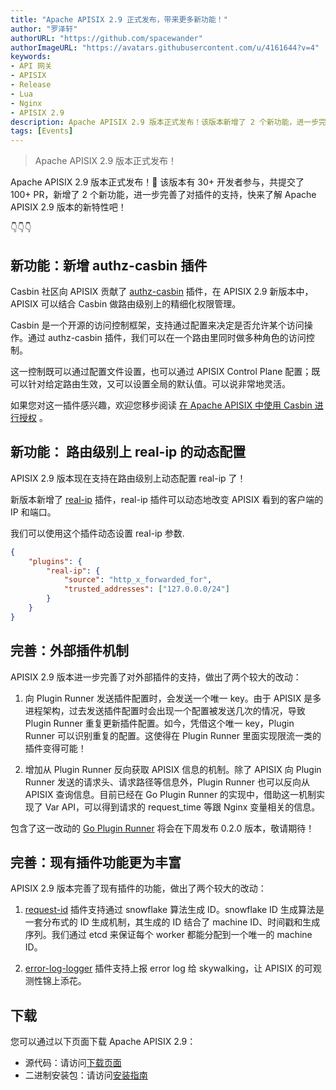 ```yaml
---
title: "Apache APISIX 2.9 正式发布，带来更多新功能！"
author: "罗泽轩"
authorURL: "https://github.com/spacewander"
authorImageURL: "https://avatars.githubusercontent.com/u/4161644?v=4"
keywords:
- API 网关
- APISIX
- Release
- Lua
- Nginx
- APISIX 2.9
description: Apache APISIX 2.9 版本正式发布！该版本新增了 2 个新功能，进一步完善了对插件的支持。
tags: [Events]
---
```


> Apache APISIX 2.9 版本正式发布！

<!--truncate-->

Apache APISIX 2.9 版本正式发布！🎉 该版本有 30+ 开发者参与，共提交了 100+ PR，新增了 2 个新功能，进一步完善了对插件的支持，快来了解 Apache APISIX 2.9 版本的新特性吧！

👇👇👇

## 新功能：新增 authz-casbin 插件

Casbin 社区向 APISIX 贡献了 [authz-casbin](https://github.com/apache/apisix/blob/d9b928321fcdd12eef024df8c7c410424c1e0c8b/docs/en/latest/plugins/authz-casbin.md) 插件，在 APISIX 2.9 新版本中，APISIX 可以结合 Casbin 做路由级别上的精细化权限管理。

Casbin 是一个开源的访问控制框架，支持通过配置来决定是否允许某个访问操作。通过 authz-casbin 插件，我们可以在一个路由里同时做多种角色的访问控制。

这一控制既可以通过配置文件设置，也可以通过 APISIX Control Plane 配置；既可以针对给定路由生效，又可以设置全局的默认值。可以说非常地灵活。

如果您对这一插件感兴趣，欢迎您移步阅读 [在 Apache APISIX 中使用 Casbin 进行授权](https://apisix.apache.org/blog/2021/08/18/Auth-with-Casbin-in-Apache-APISIX) 。

## 新功能： 路由级别上 real-ip 的动态配置

APISIX 2.9 版本现在支持在路由级别上动态配置 real-ip 了！

新版本新增了 [real-ip](https://apisix.apache.org/zh/docs/apisix/plugins/real-ip/) 插件，real-ip 插件可以动态地改变 APISIX 看到的客户端的 IP 和端口。

我们可以使用这个插件动态设置 real-ip 参数.

```JSON
{
    "plugins": {
        "real-ip": {
            "source": "http_x_forwarded_for",
            "trusted_addresses": ["127.0.0.0/24"]
        }
    }
}
```

## 完善：外部插件机制

APISIX 2.9 版本进一步完善了对外部插件的支持，做出了两个较大的改动：

1. 向 Plugin Runner 发送插件配置时，会发送一个唯一 key。由于 APISIX 是多进程架构，过去发送插件配置时会出现一个配置被发送几次的情况，导致 Plugin Runner 重复更新插件配置。如今，凭借这个唯一 key，Plugin Runner 可以识别重复的配置。这使得在 Plugin Runner 里面实现限流一类的插件变得可能！

2. 增加从 Plugin Runner 反向获取 APISIX 信息的机制。除了 APISIX 向 Plugin Runner 发送的请求头、请求路径等信息外，Plugin Runner 也可以反向从 APISIX 查询信息。目前已经在 Go Plugin Runner 的实现中，借助这一机制实现了 Var API，可以得到请求的 request_time 等跟 Nginx 变量相关的信息。

包含了这一改动的 [Go Plugin Runner](https://github.com/apache/apisix-go-plugin-runner/tree/6f249010b83a124bc30e940635db7fa0838e2c4a) 将会在下周发布 0.2.0 版本，敬请期待！

## 完善：现有插件功能更为丰富

APISIX 2.9 版本完善了现有插件的功能，做出了两个较大的改动：

1. [request-id](https://apisix.apache.org/zh/docs/apisix/plugins/request-id/) 插件支持通过 snowflake 算法生成 ID。snowflake ID 生成算法是一套分布式的 ID 生成机制，其生成的 ID 结合了 machine ID、时间戳和生成序列。我们通过 etcd 来保证每个 worker 都能分配到一个唯一的 machine ID。

2. [error-log-logger](https://apisix.apache.org/zh/docs/apisix/plugins/error-log-logger/) 插件支持上报 error log 给 skywalking，让 APISIX 的可观测性锦上添花。

## 下载

您可以通过以下页面下载 Apache APISIX 2.9：

- 源代码：请访问[下载页面](https://apisix.apache.org/downloads/)
- 二进制安装包：请访问[安装指南](https://apisix.apache.org/zh/docs/apisix/how-to-build/)
